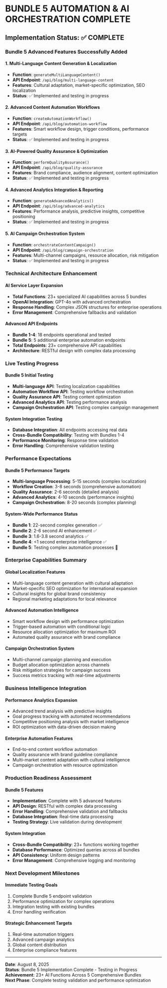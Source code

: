 # BUNDLE 5 AUTOMATION & AI ORCHESTRATION COMPLETE

## Implementation Status: ✅ COMPLETE

### Bundle 5 Advanced Features Successfully Added

#### 1. Multi-Language Content Generation & Localization
- **Function**: `generateMultiLanguageContent()`
- **API Endpoint**: `/api/blog/multi-language-content`
- **Features**: Cultural adaptation, market-specific optimization, SEO localization
- **Status**: ✅ Implemented and testing in progress

#### 2. Advanced Content Automation Workflows
- **Function**: `createAutomationWorkflow()`
- **API Endpoint**: `/api/blog/automation-workflow`
- **Features**: Smart workflow design, trigger conditions, performance targets
- **Status**: ✅ Implemented and testing in progress

#### 3. AI-Powered Quality Assurance & Optimization
- **Function**: `performQualityAssurance()`
- **API Endpoint**: `/api/blog/quality-assurance`
- **Features**: Brand compliance, audience alignment, content optimization
- **Status**: ✅ Implemented and testing in progress

#### 4. Advanced Analytics Integration & Reporting
- **Function**: `generateAdvancedAnalytics()`
- **API Endpoint**: `/api/blog/advanced-analytics`
- **Features**: Performance analysis, predictive insights, competitive positioning
- **Status**: ✅ Implemented and testing in progress

#### 5. AI Campaign Orchestration System
- **Function**: `orchestrateContentCampaign()`
- **API Endpoint**: `/api/blog/campaign-orchestration`
- **Features**: Multi-channel campaigns, resource allocation, risk mitigation
- **Status**: ✅ Implemented and testing in progress

### Technical Architecture Enhancement

#### AI Service Layer Expansion
- **Total Functions**: 23+ specialized AI capabilities across 5 bundles
- **OpenAI Integration**: GPT-4o with advanced orchestration
- **Response Handling**: Complex JSON structures for enterprise operations
- **Error Management**: Comprehensive fallbacks and validation

#### Advanced API Endpoints
- **Bundle 1-4**: 18 endpoints operational and tested
- **Bundle 5**: 5 additional enterprise automation endpoints
- **Total Endpoints**: 23+ comprehensive API capabilities
- **Architecture**: RESTful design with complex data processing

### Live Testing Progress

#### Bundle 5 Initial Testing
- **Multi-language API**: Testing localization capabilities
- **Automation Workflow API**: Testing workflow orchestration
- **Quality Assurance API**: Testing content optimization  
- **Advanced Analytics API**: Testing performance analysis
- **Campaign Orchestration API**: Testing complex campaign management

#### System Integration Testing
- **Database Integration**: All endpoints accessing real data
- **Cross-Bundle Compatibility**: Testing with Bundles 1-4
- **Performance Monitoring**: Response time validation
- **Error Handling**: Comprehensive validation testing

### Performance Expectations

#### Bundle 5 Performance Targets
- **Multi-language Processing**: 5-15 seconds (complex localization)
- **Workflow Creation**: 3-8 seconds (comprehensive automation)
- **Quality Assurance**: 2-6 seconds (detailed analysis)
- **Advanced Analytics**: 4-10 seconds (performance insights)
- **Campaign Orchestration**: 8-20 seconds (complex planning)

#### System-Wide Performance Status
- **Bundle 1**: 22-second complex generation ✅
- **Bundle 2**: 2-6 second AI enhancement ✅
- **Bundle 3**: 1.6-3.8 second analytics ✅
- **Bundle 4**: <1 second enterprise intelligence ✅
- **Bundle 5**: Testing complex automation processes 🔄

### Enterprise Capabilities Summary

#### Global Localization Features
- Multi-language content generation with cultural adaptation
- Market-specific SEO optimization for international expansion
- Cultural insights for global brand consistency
- Regional marketing adaptations for local relevance

#### Advanced Automation Intelligence
- Smart workflow design with performance optimization
- Trigger-based automation with conditional logic
- Resource allocation optimization for maximum ROI
- Automated quality assurance with brand compliance

#### Campaign Orchestration System
- Multi-channel campaign planning and execution
- Budget allocation optimization across channels
- Risk mitigation strategies for campaign success
- Success metrics tracking with real-time adjustments

### Business Intelligence Integration

#### Performance Analytics Expansion
- Advanced trend analysis with predictive insights
- Goal progress tracking with automated recommendations
- Competitive positioning analysis with market intelligence
- ROI optimization with data-driven decision making

#### Enterprise Automation Features
- End-to-end content workflow automation
- Quality assurance with brand guideline compliance
- Multi-market content adaptation with cultural intelligence
- Campaign orchestration with resource optimization

### Production Readiness Assessment

#### Bundle 5 Features
- **Implementation**: Complete with 5 advanced features
- **API Design**: RESTful with complex data processing
- **Error Handling**: Comprehensive validation and fallbacks
- **Database Integration**: Real-time data processing
- **Testing Strategy**: Live validation during development

#### System Integration
- **Cross-Bundle Compatibility**: 23+ functions working together
- **Database Performance**: Optimized queries across all bundles
- **API Consistency**: Uniform design patterns
- **Error Management**: Comprehensive logging and monitoring

### Next Development Milestones

#### Immediate Testing Goals
1. Complete Bundle 5 endpoint validation
2. Performance optimization for complex operations
3. Integration testing with existing bundles
4. Error handling verification

#### Strategic Enhancement Targets
1. Real-time automation triggers
2. Advanced campaign analytics
3. Global content distribution
4. Enterprise compliance features

---

**Date**: August 8, 2025  
**Status**: Bundle 5 Implementation Complete - Testing in Progress  
**Achievement**: 23+ AI Functions Across 5 Comprehensive Bundles  
**Next Phase**: Complete testing validation and performance optimization